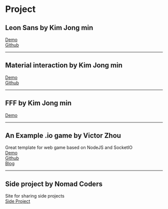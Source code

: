 # Project

## Leon Sans by Kim Jong min
[Demo](https://leon-kim.com/)  
[Github](https://github.com/cmiscm/leonsansfont)

---

## Material interaction by Kim Jong min
[Demo](https://material.cmiscm.com/)  
[Github](https://github.com/cmiscm/material-interaction)

---

## FFF by Kim Jong min
[Demo](http://fff.cmiscm.com/)

---

## An Example .io game by Victor Zhou
Great template for web game based on NodeJS and SocketIO  
[Demo](https://example-io-game.victorzhou.com)  
[Github](https://github.com/vzhou842/example-.io-game)  
[Blog](https://victorzhou.com/blog/build-an-io-game-part-1/)

---

## Side project by Nomad Coders
Site for sharing side projects  
[Side Project](https://sideprojects.pory.app/)